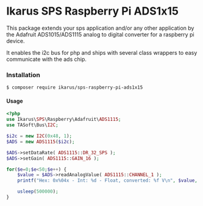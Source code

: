 # Ikarus SPS Raspberry Pi ADS1x15
This package extends your sps application and/or any other application by the Adafruit ADS1015/ADS1115 analog to digital converter for a raspberry pi device.

It enables the i2c bus for php and ships with several class wrappers to easy communicate with the ads chip.

### Installation
```bin
$ composer require ikarus/sps-raspberry-pi-ads1x15
```
#### Usage
```php
<?php
use Ikarus\SPS\Raspberry\Adafruit\ADS1115;
use TASoft\Bus\I2C;

$i2c = new I2C(0x48, 1);
$ADS = new ADS1115($i2c);

$ADS->setDataRate( ADS1115::DR_32_SPS );
$ADS->setGain( ADS1115::GAIN_16 );

for($e=0;$e<50;$e++) {
	$value = $ADS->readAnalogValue( ADS1115::CHANNEL_1 );
	printf("Hex: 0x%04x - Int: %d - Float, converted: %f V\n", $value, $value, $ADS->convertVoltage($value));

	usleep(500000);
}
```